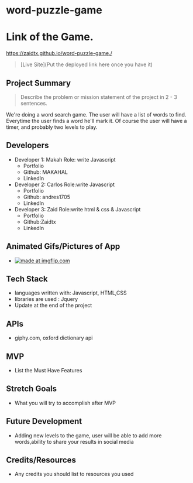 # word-puzzle-game

# Link of the Game.
https://zaidtx.github.io/word-puzzle-game./

> [Live Site](Put the deployed link here once you have it)

## Project Summary

> Describe the problem or mission statement of the project in 2 - 3 sentences.

We're doing a word search game. The user will have a list of words to find. Everytime the user finds a word he'll mark it. Of course the user will have a timer, and probably two levels to play.

## Developers

- Developer 1: Makah
 Role: write Javascript
  - Portfolio
  - Github: MAKAHAL
  - LinkedIn
- Developer 2: Carlos
Role:write Javascript
  - Portfolio
  - Github: andres1705
  - LinkedIn
- Developer 3: Zaid
 Role:write html & css & Javascript
  - Portfolio
  - Github:Zaidtx
  - LinkedIn

## Animated Gifs/Pictures of App

- <a href="https://imgflip.com/gif/3h1d4x"><img src="https://i.imgflip.com/3h1d4x.gif" title="made at imgflip.com"/></a>

## Tech Stack

- languages written with: Javascript, HTML,CSS
- libraries are used : Jquery
- Update at the end of the project

## APIs

- giphy.com, oxford dictionary api


## MVP

- List the Must Have Features

## Stretch Goals

- What you will try to accomplish after MVP

## Future Development

- Adding new levels to the game, user will be able to add more words,ability to share your results in social media


## Credits/Resources

- Any credits you should list to resources you used
